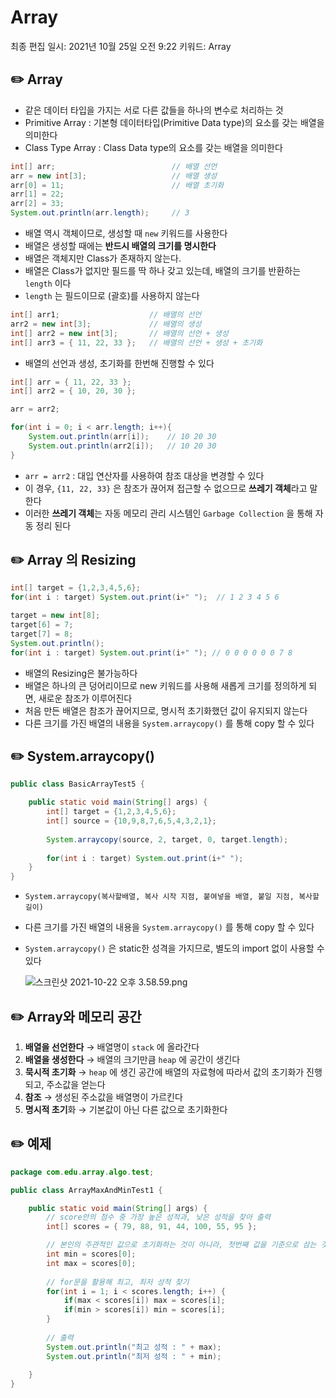 # Array

최종 편집 일시: 2021년 10월 25일 오전 9:22
키워드: Array

## ✏️  Array

- 같은 데이터 타입을 가지는 서로 다른 값들을 하나의 변수로 처리하는 것
- Primitive Array : 기본형 데이터타입(Primitive Data type)의 요소를 갖는 배열을 의미한다
- Class Type Array : Class Data type의 요소를 갖는 배열을 의미한다

```java
int[] arr;                          // 배열 선언
arr = new int[3];                   // 배열 생성
arr[0] = 11;                        // 배열 초기화
arr[1] = 22;
arr[2] = 33;
System.out.println(arr.length);     // 3
```

- 배열 역시 객체이므로, 생성할 때 `new` 키워드를 사용한다
- 배열은 생성할 때에는 **반드시 배열의 크기를 명시한다**
- 배열은 객체지만 Class가 존재하지 않는다.
- 배열은 Class가 없지만 필드를 딱 하나 갖고 있는데, 배열의 크기를 반환하는 `length` 이다
- `length` 는 필드이므로 (괄호)를 사용하지 않는다

```java
int[] arr1;                    // 배열의 선언
arr2 = new int[3];             // 배열의 생성
int[] arr2 = new int[3];       // 배열의 선언 + 생성 
int[] arr3 = { 11, 22, 33 };   // 배열의 선언 + 생성 + 초기화
```

- 배열의 선언과 생성, 초기화를 한번해 진행할 수 있다

```java
int[] arr = { 11, 22, 33 };
int[] arr2 = { 10, 20, 30 };

arr = arr2;

for(int i = 0; i < arr.length; i++){
	System.out.println(arr[i]);    // 10 20 30
	System.out.println(arr2[i]);   // 10 20 30
}
```

- `arr = arr2` : 대입 연산자를 사용하여 참조 대상을 변경할 수 있다
- 이 경우, `{11, 22, 33}` 은 참조가 끊어져 접근할 수 없으므로 **쓰레기 객체**라고 말한다
- 이러한 **쓰레기 객체**는 자동 메모리 관리 시스템인 `Garbage Collection` 을 통해 자동 정리 된다

## ✏️  Array 의 Resizing

```java
int[] target = {1,2,3,4,5,6};
for(int i : target) System.out.print(i+" ");  // 1 2 3 4 5 6 

target = new int[8];
target[6] = 7;
target[7] = 8;
System.out.println();
for(int i : target) System.out.print(i+" "); // 0 0 0 0 0 0 7 8 
```

- 배열의 Resizing은 불가능하다
- 배열은 하나의 큰 덩어리이므로 new 키워드를 사용해 새롭게 크기를 정의하게 되면, 새로운 참조가 이루어진다
- 처음 만든 배열은 참조가 끊어지므로, 명시적 초기화했던 값이 유지되지 않는다
- 다른 크기를 가진 배열의 내용을 `System.arraycopy()` 를 통해 copy 할 수 있다

## ✏️  System.arraycopy()

```java
public class BasicArrayTest5 {

	public static void main(String[] args) {
		int[] target = {1,2,3,4,5,6};
		int[] source = {10,9,8,7,6,5,4,3,2,1};
		
		System.arraycopy(source, 2, target, 0, target.length);
		
		for(int i : target) System.out.print(i+" ");	
	}
}
```

- `System.arraycopy(복사할배열, 복사 시작 지점, 붙여넣을 배열, 붙일 지점, 복사할 길이)`
- 다른 크기를 가진 배열의 내용을 `System.arraycopy()` 를 통해 copy 할 수 있다
- `System.arraycopy()` 은 static한 성격을 가지므로, 별도의 import 없이 사용할 수 있다
    
    ![스크린샷 2021-10-22 오후 3.58.59.png](Array%20eff2f1e46d9247a09730ab87c671079e/%E1%84%89%E1%85%B3%E1%84%8F%E1%85%B3%E1%84%85%E1%85%B5%E1%86%AB%E1%84%89%E1%85%A3%E1%86%BA_2021-10-22_%E1%84%8B%E1%85%A9%E1%84%92%E1%85%AE_3.58.59.png)
    

 

## ✏️  Array와 메모리 공간

1. **배열을 선언한다** → 배열명이 `stack` 에 올라간다
2. **배열을 생성한다** → 배열의 크기만큼 `heap` 에 공간이 생긴다
3. **묵시적 초기화** → `heap` 에 생긴 공간에 배열의 자료형에 따라서 값의 초기화가 진행되고, 주소값을 얻는다
4. **참조** → 생성된 주소값을 배열명이 가르킨다
5. **명시적 초기**화 → 기본값이 아닌 다른 값으로 초기화한다

## ✏️  예제

```java
package com.edu.array.algo.test;

public class ArrayMaxAndMinTest1 {

	public static void main(String[] args) {
		// score안의 점수 중 가장 높은 성적과, 낮은 성적을 찾아 출력
		int[] scores = { 79, 88, 91, 44, 100, 55, 95 };

		// 본인의 주관적인 값으로 초기화하는 것이 아니라, 첫번째 값을 기준으로 삼는 것을 권장한다
		int min = scores[0];
		int max = scores[0];
		
		// for문을 활용해 최고, 최저 성적 찾기
		for(int i = 1; i < scores.length; i++) {
			if(max < scores[i]) max = scores[i];
			if(min > scores[i]) min = scores[i];
		}
		
		// 출력
		System.out.println("최고 성적 : " + max);
		System.out.println("최저 성적 : " + min);
		
	}
}
```